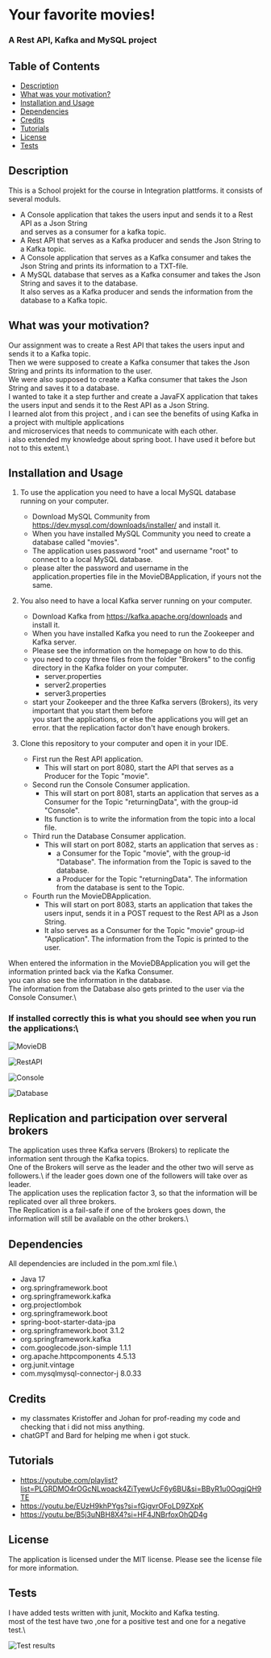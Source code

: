 # Your favorite movies!

### A Rest API, Kafka and MySQL project

## Table of Contents
- [Description](#Description)
- [What was your motivation?](#What-was-your-motivation?)
- [Installation and Usage](#Installation-and-Usage)
- [Dependencies](#Dependencies)
- [Credits](#Credits)
- [Tutorials](#Tutorials)
- [License](#License)
- [Tests](#Tests)

## Description
This is a School projekt for the course in Integration plattforms. it consists of several moduls.
- A Console application that takes the users input and sends it to a Rest API as a Json String \
  and serves as a consumer for a kafka topic.
- A Rest API that serves as a Kafka producer and sends the Json String to a Kafka topic.
- A Console application that serves as a Kafka consumer and takes the Json String and prints its information to a TXT-file.
- A MySQL database that serves as a Kafka consumer and takes the Json String and saves it to the database. \
    It also serves as a Kafka producer and sends the information from the database to a Kafka topic.


## What was your motivation?
Our assignment was to create a Rest API that takes the users input and sends it to a Kafka topic.\
Then we were supposed to create a Kafka consumer that takes the Json String and prints its information to the user.\
We were also supposed to create a Kafka consumer that takes the Json String and saves it to a database.\
I wanted to take it a step further and create a JavaFX application that takes the users input and sends it to the Rest API as a Json String.\
I learned alot from this project , and i can see the benefits of using Kafka in a project with multiple applications \
and microservices that needs to communicate with each other.\
i also extended my knowledge about spring boot. I have used it before but not to this extent.\


## Installation and Usage
1. To use the application you need to have a local MySQL database running on your computer.
   - Download MySQL Community from https://dev.mysql.com/downloads/installer/ and install it.
   - When you have installed MySQL Community you need to create a database called "movies".
   - The application uses password "root" and username "root" to connect to a local MySQL database.
   - please alter the password and username in the application.properties file in the MovieDBApplication, if yours not the same.

2. You also need to have a local Kafka server running on your computer.
   - Download Kafka from https://kafka.apache.org/downloads and install it.
   - When you have installed Kafka you need to run the Zookeeper and Kafka server.
   - Please see the information on the homepage on how to do this.
   - you need to copy three files from the folder "Brokers" to the config directory in the Kafka folder on your computer.
     - server.properties
     - server2.properties
     - server3.properties
   - start your Zookeeper and the three Kafka servers (Brokers), its very important that you start them before \
   you start the applications, or else the applications you will get an error. that the replication factor don't have enough brokers.
   
3. Clone this repository to your computer and open it in your IDE.
   - First run the Rest API application.
     - This will start on port 8080, start the API that serves as a Producer for the Topic "movie". 
   - Second run the Console Consumer application.
     - This will start on port 8081, starts an application that serves as a Consumer for the Topic "returningData", with the group-id "Console".
     - Its function is to write the information from the topic into a local file.
   - Third run the Database Consumer application.
     - This will start on port 8082, starts an application that serves as :
       - a Consumer for the Topic "movie", with the group-id "Database". The information from the Topic is saved to the database.
       - a Producer for the Topic "returningData". The information from the database is sent to the Topic.
   - Fourth run the MovieDBApplication.
     - This will start on port 8083, starts an application that takes the users input, sends it in a POST request to the Rest API as a Json String.
     - It also serves as a Consumer for the Topic "movie" group-id "Application". The information from the Topic is printed to the user.
   

When entered the information in the MovieDBApplication you will get the information printed back via the Kafka Consumer.\
you can also see the information in the database.\
The information from the Database also gets printed to the user via the Console Consumer.\

### If installed correctly this is what you should see when you run the applications:\

![MovieDB](Images/MovieApplication.png)

![RestAPI](Images/API.png)

![Console](Images/ConsolWriter.png)

![Database](Images/Database.png)



## Replication and participation over serveral brokers
The application uses three Kafka servers (Brokers) to replicate the information sent through the Kafka topics.\
One of the Brokers will serve as the leader and the other two will serve as followers.\ if the leader goes down one of the followers will take over as leader.\
The application uses the replication factor 3, so that the information will be replicated over all three brokers.\
The Replication is a fail-safe if one of the brokers goes down, the information will still be available on the other brokers.\

## Dependencies
All dependencies are included in the pom.xml file.\
- Java 17
- org.springframework.boot
- org.springframework.kafka
- org.projectlombok
- org.springframework.boot
- spring-boot-starter-data-jpa 
- org.springframework.boot 3.1.2 
- org.springframework.kafka 
- com.googlecode.json-simple 1.1.1 
- org.apache.httpcomponents 4.5.13 
- org.junit.vintage 
- com.mysqlmysql-connector-j 8.0.33

## Credits
- my classmates Kristoffer and Johan for prof-reading my code and checking that i did not miss anything.
- chatGPT and Bard for helping me when i got stuck.

## Tutorials
- https://youtube.com/playlist?list=PLGRDMO4rOGcNLwoack4ZiTyewUcF6y6BU&si=BByR1u0OqgjQH9TE
- https://youtu.be/EUzH9khPYgs?si=fGigvrOFoLD9ZXpK
- https://youtu.be/B5j3uNBH8X4?si=HF4JNBrfoxOhQD4g

## License
The application is licensed under the MIT license. Please see the license file for more information.

## Tests
I have added tests written with junit, Mockito and Kafka testing.\
most of the test have two ,one for a positive test and one for a negative test.\ 

![Test results](Images/tests.png)
